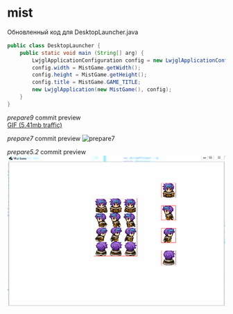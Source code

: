 mist
====

Обновленный код для DesktopLauncher.java

```java
public class DesktopLauncher {
	public static void main (String[] arg) {
		LwjglApplicationConfiguration config = new LwjglApplicationConfiguration();
		config.width = MistGame.getWidth();
		config.height = MistGame.getHeight();
		config.title = MistGame.GAME_TITLE;
		new LwjglApplication(new MistGame(), config);
	}
}
```

<i>prepare9</i> commit preview<br>
[GIF (5.41mb traffic)](gitdata/prepare9-long.gif)

<i>prepare7</i> commit preview
![prepare7](http://ipic.su/img/img7/fs/kiss_219kb.1412890735.png)

<i>prepare5.2</i> commit preview
![prepare5.2](gitdata/prepare5.gif)
